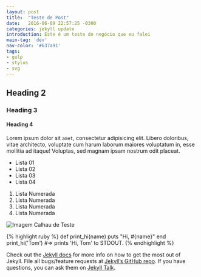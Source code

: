 ```yaml
---
layout: post
title:  "Teste de Post"
date:   2016-06-09 22:57:25 -0300
categories: jekyll update
introduction: Este é um teste do negócio que eu falei
main-tag: 'dev'
nav-color: '#637a91'
tags:
- gulp
- stylus
- svg
---
```


## Heading 2

### Heading 3

#### Heading 4

Lorem ipsum dolor sit `amet`, consectetur adipisicing elit. Libero doloribus, vitae architecto, voluptate cum harum laborum maiores voluptatum in, esse mollitia ad itaque! Voluptas, sed magnam ipsam nostrum odit placeat.

- Lista 01
- Lista 02
- Lista 03
- Lista 04

1. Lista Numerada
2. Lista Numerada
3. Lista Numerada
4. Lista Numerada

![Imagem Calhau de Teste](https://placehold.it/350x350)

{% highlight ruby %}
def print_hi(name)
  puts "Hi, #{name}"
end
print_hi('Tom')
#=> prints 'Hi, Tom' to STDOUT.
{% endhighlight %}

Check out the [Jekyll docs][jekyll-docs] for more info on how to get the most out of Jekyll. File all bugs/feature requests at [Jekyll’s GitHub repo][jekyll-gh]. If you have questions, you can ask them on [Jekyll Talk][jekyll-talk].

[jekyll-docs]: http://jekyllrb.com/docs/home
[jekyll-gh]:   https://github.com/jekyll/jekyll
[jekyll-talk]: https://talk.jekyllrb.com/

